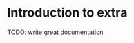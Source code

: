 # Introduction to extra

TODO: write [great documentation](http://jacobian.org/writing/what-to-write/)
